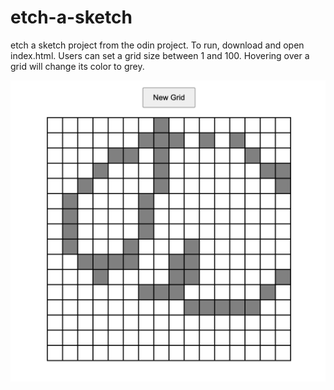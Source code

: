 # etch-a-sketch
etch a sketch project from the odin project.
To run, download and open index.html. Users can set a grid size between 1 and 100. Hovering over a grid will change its color to grey.

![demo of project](/demo.png)